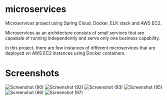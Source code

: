 # microservices
Microservices project using Spring Cloud, Docker, ELK stack and AWS EC2.

Microservices as an architecture consists of small services that are capabale of running independently and 
serve only one business capability.

In this project, there are few instances of different microservices that are deployed on AWS EC2 instances
using Docker containers.

# Screenshots

![Screenshot (90)](https://user-images.githubusercontent.com/57689321/101076223-108a2e80-3571-11eb-91ba-cc4478415f0d.png)
![Screenshot (92)](https://user-images.githubusercontent.com/57689321/101076225-1122c500-3571-11eb-9731-be0fd17f796a.png)
![Screenshot (93)](https://user-images.githubusercontent.com/57689321/101076228-1122c500-3571-11eb-8b90-eae8a7fa8cb2.png)
![Screenshot (95)](https://user-images.githubusercontent.com/57689321/101076230-1122c500-3571-11eb-9b28-9883ffc6f13f.png)
![Screenshot (96)](https://user-images.githubusercontent.com/57689321/101076231-11bb5b80-3571-11eb-9060-30475cba9576.png)
![Screenshot (97)](https://user-images.githubusercontent.com/57689321/101076232-11bb5b80-3571-11eb-9730-c2a656829fa5.png)
